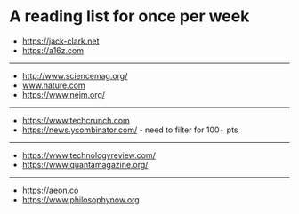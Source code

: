 # A reading list for once per week

* https://jack-clark.net
* https://a16z.com
---
* http://www.sciencemag.org/
* www.nature.com
* https://www.nejm.org/
---
* https://www.techcrunch.com
* https://news.ycombinator.com/   - need to filter for 100+ pts
---
* https://www.technologyreview.com/
* https://www.quantamagazine.org/
---
* https://aeon.co
* https://www.philosophynow.org
